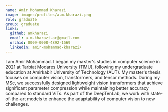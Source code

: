 ```yaml
---
name: Amir Mohammad Kharazi
image: images/profiles/a.m.kharazi.png
role: graduate
group: graduate
links:
  github: amkharazi
  email: a.m.kharazi.ac@gmail.com
  orchid: 0009-0008-4892-1569
  linkedin: amir-mohammad-kharazi/
---
```


I am Amir Mohammad. I began my master's studies in computer science in 2021 at Tarbiat Modares University (TMU), following my undergraduate education at Amirkabir University of Technology (AUT). My master's thesis focuses on computer vision, transformers, and tensor methods. During my MSc, we successfully designed lightweight vision transformers that achieve significant parameter compression while maintaining better accuracy compared to standard ViTs. As part of the DeepTenLab, we work with state-of-the-art models to enhance the adaptability of computer vision to new challenges.
